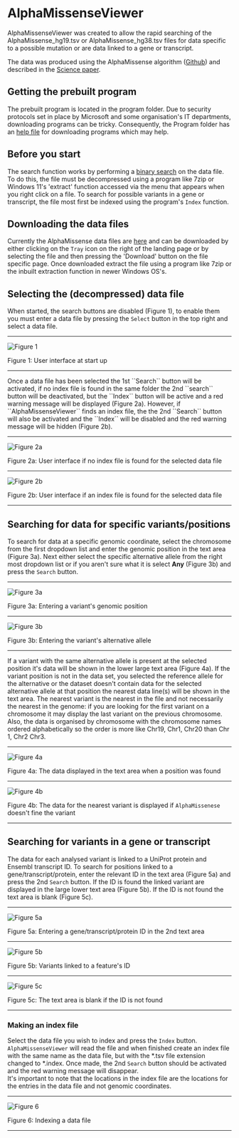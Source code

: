 # AlphaMissenseViewer

AlphaMissenseViewer was created to allow the rapid searching of the AlphaMissense_hg19.tsv or AlphaMissense_hg38.tsv files for data specific to a possible mutation or are data linked to a gene or transcript. 

The data was produced using the AlphaMissense algorithm ([Github](https://github.com/google-deepmind/alphamissense)) and described in the [Science paper](https://www.science.org/doi/10.1126/science.adg7492).

## Getting the prebuilt program

The prebuilt program is located in the program folder. Due to security protocols set in place by Microsoft and some organisation's IT departments, downloading programs can be tricky. Consequently, the Program folder has an [help file](program/READMEmd) for downloading programs which may help. 

## Before you start

The search function works by performing a [binary search](https://en.wikipedia.org/wiki/Binary_search_algorithm) on the data file. To do this, the file must be decompressed using a program like 7zip or Windows 11's 'extract' function accessed via the menu that appears when you right click on a file. To search for possible variants in a gene or transcript, the file most first be indexed using the program's ```Index``` function.

## Downloading the data files

Currently the AlphaMissense data files are [here](https://console.cloud.google.com/storage/browser/dm_alphamissense;tab=objects?prefix=&forceOnObjectsSortingFiltering=false&pli=1) and can be downloaded by either clicking on the ```Tray``` icon on the right of the landing page or by selecting the file and then pressing the 'Download' button on the file specific page. Once downloaded extract the file using a program like 7zip or the inbuilt extraction function in newer Windows OS's.

## Selecting the (decompressed) data file

When started, the search buttons are disabled (Figure 1), to enable them you must enter a data file by pressing the ``Select`` button in the top right and select a data file. 

<hr />

![Figure 1](images/figure1.jpg)

Figure 1: User interface at start up
<hr />
Once a data file has been selected the 1st ``Search`` button will be activated, if no index file is found in the same folder the 2nd ``search`` button will be deactivated, but the ``Index`` button will be active and a red warning message will be displayed (Figure 2a). However, if ``AlphaMissenseViewer`` finds an index file, the the 2nd ``Search`` button will also be activated and the ``Index`` will be disabled and the red warning message will be hidden (Figure 2b).
<hr />

![Figure 2a](images/figure2a.jpg)

Figure 2a: User interface if no index file is found for the selected data file

<hr />

![Figure 2b](images/figure2b.jpg)

Figure 2b: User interface if an index file is found for the selected data file
<hr />


## Searching for data for specific variants/positions

To search for data at a specific genomic coordinate, select the chromosome from the first dropdown list and enter the genomic position in the text area (Figure 3a). Next either select the specific alternative allele from the right most dropdown list or if you aren't sure what it is select **Any** (Figure 3b) and press the ``Search`` button.
<hr />

![Figure 3a](images/figure3a.jpg)

Figure 3a: Entering a variant's genomic position<hr />

![Figure 3b](images/figure3b.jpg)

Figure 3b: Entering the variant's alternative allele<hr />

If a variant with the same alternative allele is present at the selected position it's data will be shown in the lower large text area (Figure 4a). If the variant position is not in the data set, you selected the reference allele for the alternative or the dataset doesn't contain data for the selected alternative allele at that position the nearest data line(s) will be shown in the text area. The nearest variant is the nearest in the file and not necessarily the nearest in the genome: if you are looking for the first variant on a chromosome it may display the last variant on the previous chromosome. Also, the data is organised by chromosome with the chromosome names ordered alphabetically so the order is more like Chr19, Chr1, Chr20 than Chr 1, Chr2 Chr3. 
<hr />

![Figure 4a](images/figure4a.jpg)

Figure 4a: The data displayed in the text area when a position was found<hr />

![Figure 4b](images/figure4b.jpg)

Figure 4b: The data for the nearest variant is displayed if ``AlphaMissenese`` doesn't fine the variant<hr />

## Searching for variants in a gene or transcript

The data for each analysed variant is linked to a UniProt protein and Ensembl transcript ID. To search for positions linked to a gene/transcript/protein, enter the relevant ID in the text area (Figure 5a) and press the 2nd ``Search`` button. If the ID is found the linked variant are displayed in the large lower text area (Figure 5b). If the ID is not found the text area is blank (Figure 5c). 
<hr />

![Figure 5a](images/figure5a.jpg)

Figure 5a: Entering a gene/transcript/protein ID in the 2nd text area<hr />

![Figure 5b](images/figure5b.jpg)

Figure 5b: Variants linked to a feature's ID<hr />

![Figure 5c](images/figure5c.jpg)

Figure 5c: The text area is blank if the ID is not found<hr />

### Making an index file

Select the data file you wish to index and press the ``Index`` button. ```AlphaMissenseViewer``` will read the file and when finished create an index file with the same name as the data file, but with the *.tsv file extension changed to *.index. Once made, the 2nd ``Search`` button should be activated and the red warning message will disappear.  
It's important to note that the locations in the index file are the locations for the entries in the data file and not genomic coordinates.<hr />

![Figure 6](images/figure6.jpg)

Figure 6: Indexing a data file<hr />


